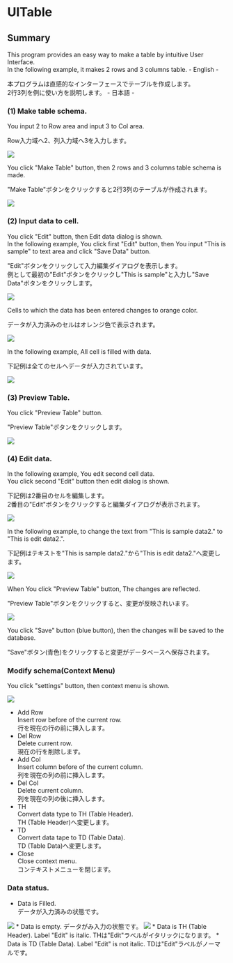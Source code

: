 # UITable

## Summary

This program provides an easy way to make a table by intuitive User Interface.  
In the following example, it makes 2 rows and 3 columns table. - English -

本プログラムは直感的なインターフェースでテーブルを作成します。  
2行3列を例に使い方を説明します。 - 日本語 -

### (1) Make table schema. 

You input 2 to Row area and input 3 to Col area.

Row入力域へ2、列入力域へ3を入力します。

<img src="screenshot-toolbar.png">

You click "Make Table" button, then 2 rows and 3 columns table schema is made.

"Make Table"ボタンをクリックすると2行3列のテーブルが作成されます。

<img src="screenshot-make-table.png">

### (2) Input data to cell.

You click "Edit" button, then Edit data dialog is shown.  
In the following example, You click first "Edit" button, then You input "This is sample" to text area and click "Save Data" button.

"Edit"ボタンをクリックして入力編集ダイアログを表示します。  
例として最初の"Edit"ボタンをクリックし"This is sample"と入力し"Save Data"ボタンをクリックします。

<img src="screenshot-entry-dialog.png">

Cells to which the data has been entered changes to orange color.

データが入力済みのセルはオレンジ色で表示されます。

<img src="screenshot-first-filled.png">

In the following example, All cell is filled with data.

下記例は全てのセルへデータが入力されています。

<img src="screenshot-all-filled.png">

### (3) Preview Table.

You click "Preview Table" button.

"Preview Table"ボタンをクリックします。

<img src="screenshot-preview.png">

### (4) Edit data.

In the following example, You edit second cell data.  
You click second "Edit" button then edit dialog is shown.

下記例は2番目のセルを編集します。  
2番目の"Edit"ボタンをクリックすると編集ダイアログが表示されます。

<img src="screenshot-edit-2nd.png">

In the following example, to change the text from "This is sample data2." to "This is edit data2.".


下記例はテキストを"This is sample data2."から"This is edit data2."へ変更します。

<img src="screenshot-edit-2nd-edit.png">

When You click "Preview Table" button, The changes are reflected.

"Preview Table"ボタンをクリックすると、変更が反映されいます。

<img src="screenshot-2nd-preview.png">

You click "Save" button (blue button), then the changes will be saved to the database.

"Save"ボタン(青色)をクリックすると変更がデータベースへ保存されます。


### Modify schema(Context Menu)

You click "settings" button, then context menu is shown.

<img src="screenshot-context-menu.png">

* Add Row  
  Insert row before of the current row.  
  行を現在の行の前に挿入します。
* Del Row  
  Delete current row.  
  現在の行を削除します。
* Add Col  
  Insert column before of the current column.  
  列を現在の列の前に挿入します。
* Del Col  
  Delete current column.  
  列を現在の列の後に挿入します。
* TH  
  Convert data type to TH (Table Header).  
  TH (Table Header)へ変更します。
* TD  
  Convert data tape to TD (Table Data).  
  TD (Table Data)へ変更します。
* Close  
  Close context menu.  
  コンテキストメニューを閉じます。


### Data status.

* Data is Filled.  
  データが入力済みの状態です。  
<img src="screenshot-data-fill.png">
* Data is empty.  
  データがみ入力の状態です。  
<img src="screenshot-data-empty.png">
* Data is TH (Table Header).  
  Label "Edit"  is italic.  
  THは"Edit"ラベルがイタリックになります。
* Data is TD (Table Data).  
  Label "Edit" is not italic.  
  TDは"Edit"ラベルがノーマルです。

